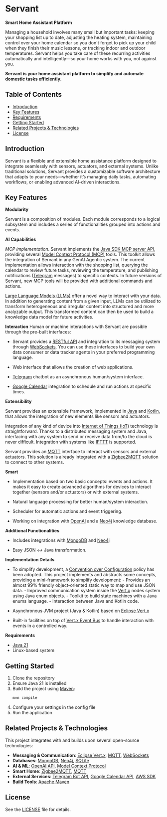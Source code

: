 # **Servant**

**Smart Home Assistant Platform**

Managing a household involves many small but important tasks: keeping your shopping list up to date, adjusting the heating system, maintaining control over your home calendar so you don't forget to pick up your child when they finish their music lessons, or tracking indoor and outdoor temperatures. Servant helps you take care of these recurring activities automatically and intelligently—so your home works with you, not against you.

**Servant is your home assistant platform to simplify and automate domestic tasks efficiently.**

## **Table of Contents**

- [Introduction](#introduction)
- [Key Features](#key-features)
- [Requirements](#requirements)
- [Getting Started](#getting-started)
- [Related Projects & Technologies](#related-projects--technologies)
- [License](#license)

     
## **Introduction**

Servant is a flexible and extensible home assistance platform designed to integrate seamlessly with sensors, actuators, and external systems. Unlike traditional solutions, Servant provides a customizable software architecture that adapts to your needs—whether it’s managing daily tasks, automating workflows, or enabling advanced AI-driven interactions.

## **Key Features**

**Modularity**

Servant is a composition of modules. Each module corresponds to a logical subsystem and includes a series of functionalities grouped into actions and events.

**AI Capabilities**

*MCP implementation*. Servant implements the [Java SDK MCP server API](https://github.com/modelcontextprotocol/java-sdk), providing several [Model Context Protocol (MCP)](https://modelcontextprotocol.io/) tools. This toolkit allows the integration of Servant in any GenAI Agentic system. The current implementation allows interaction with the shopping list, querying the calendar to review future tasks, reviewing the temperature, and publishing notifications ([Telegram](https://core.telegram.org/bots/api) messages) to specific contexts. In future versions of Servant, new MCP tools will be provided with additional commands and actions.  

[Large Language Models (LLMs)](https://en.wikipedia.org/wiki/Large_language_model) offer a novel way to interact with your data. In addition to generating content from a given input, LLMs can be utilized to transform heterogeneous and irregular content into structured and more analyzable output.
This transformed content can then be used to build a knowledge data model for future activities.  

**Interaction**
Human or machine interactions with Servant are possible through the pre-built interfaces:

* Servant provides a [RESTful API](https://en.wikipedia.org/wiki/Representational_state_transfer) and integration to its messaging system through [WebSockets](https://en.wikipedia.org/wiki/WebSocket). You can use these interfaces to build your own data consumer or data tracker agents in your preferred programming language.

* Web interface that allows the creation of web applications.

* [Telegram](https://telegram.org/) chatbot as an asynchronous human/system interface. 

* [Google Calendar](https://calendar.google.com/) integration to schedule and run actions at specific times.


**Extensibility**

Servant provides an extensible framework, implemented in [Java](https://www.oracle.com/java/) and [Kotlin](https://kotlinlang.org/), that allows the integration of new elements like sensors and actuators.

Integration of any kind of device into [Internet of Things (IoT)](https://en.wikipedia.org/wiki/Internet_of_things) technology is straightforward. Thanks to a distributed messaging system and Java, interfacing with any system to send or receive data from/to the cloud is never difficult. Integration with systems like [IFTTT](https://ifttt.com/) is supported.

Servant provides an [MQTT](https://mqtt.org/) interface to interact with sensors and external actuators. This solution is already integrated with a [Zigbee2MQTT](https://www.zigbee2mqtt.io/) solution to connect to other systems.  


**Smart**
* Implementation based on two basic concepts: events and actions. It makes it easy to create advanced algorithms for devices to interact together (sensors and/or actuators) or with external systems.

* Natural language processing for better human/system interaction.

* Scheduler for automatic actions and event triggering.

* Working on integration with [OpenAI](https://openai.com/) and a [Neo4j](https://neo4j.com/) knowledge database.

**Additional Functionalities**

* Includes integrations with [MongoDB](https://www.mongodb.com/) and [Neo4j](https://neo4j.com/)

* Easy JSON ↔ Java transformation.


**Implementation Details**

* To simplify development, a [Convention over Configuration](https://en.wikipedia.org/wiki/Convention_over_configuration) policy has been adopted. This project implements and abstracts some concepts, providing a mini-framework to simplify development:
       - Provides an almost 99% friendly object-oriented static way to map and use JSON data.
       - Improved communication system inside the [Vert.x](https://vertx.io/) nodes system using Java enum objects.
       - Toolkit to build state machines with a Java enums language.
       - Interaction between Java and Kotlin code.

* Asynchronous JVM project (Java & Kotlin) based on [Eclipse Vert.x](https://vertx.io/)

* Built-in facilities on top of [Vert.x Event Bus](https://vertx.io/docs/vertx-core/java/#event_bus) to handle interaction with events in a controlled way. 

**Requirements**

* [Java 21](https://openjdk.org/projects/jdk/21/)
* Linux-based system

## **Getting Started**

1. Clone the repository
2. Ensure Java 21 is installed
3. Build the project using [Maven](https://maven.apache.org/):
   ```bash
   mvn compile
   ```
4. Configure your settings in the config file
5. Run the application

## **Related Projects & Technologies**

This project integrates with and builds upon several open-source technologies:

* **Messaging & Communication**: [Eclipse Vert.x](https://vertx.io/), [MQTT](https://mqtt.org/), [WebSockets](https://en.wikipedia.org/wiki/WebSocket)
* **Databases**: [MongoDB](https://www.mongodb.com/), [Neo4j](https://neo4j.com/), [SQLite](https://www.sqlite.org/)
* **AI & ML**: [OpenAI API](https://openai.com/), [Model Context Protocol](https://modelcontextprotocol.io/)
* **Smart Home**: [Zigbee2MQTT](https://www.zigbee2mqtt.io/), [MQTT](https://mqtt.org/)
* **External Services**: [Telegram Bot API](https://core.telegram.org/bots/api), [Google Calendar API](https://developers.google.com/calendar), [AWS SDK](https://aws.amazon.com/sdk-for-java/)
* **Build Tools**: [Apache Maven](https://maven.apache.org/)

## **License**

See the [LICENSE](LICENSE) file for details.
